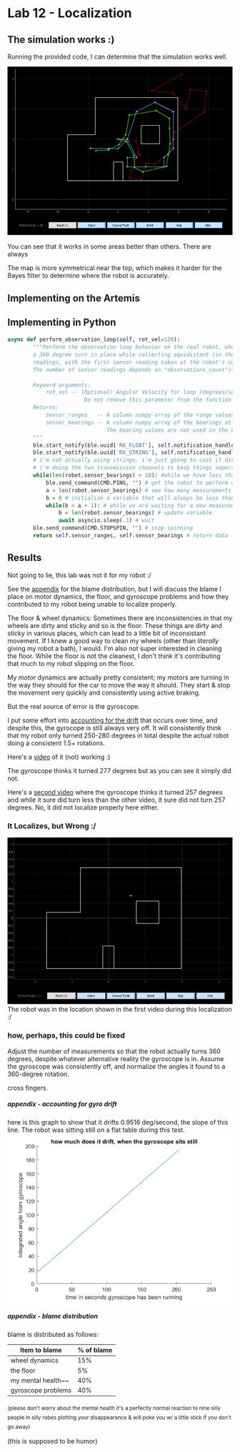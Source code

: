 # Lab 12 - Localization

## The simulation works :)
Running the provided code, I can determine that the simulation works well.

![simworks](../images/lab12_simworks.PNG)

You can see that it works in some areas better than others. There are always

The map is more symmetrical near the top, which makes it harder for the Bayes filter to determine where the robot is accurately.

## Implementing on the Artemis

## Implementing in Python
```py
async def perform_observation_loop(self, rot_vel=120):
        """Perform the observation loop behavior on the real robot, where the robot does  
        a 360 degree turn in place while collecting equidistant (in the angular space) sensor
        readings, with the first sensor reading taken at the robot's current heading. 
        The number of sensor readings depends on "observations_count"(=18) defined in world.yaml.
        
        Keyword arguments:
            rot_vel -- (Optional) Angular Velocity for loop (degrees/second)
                        Do not remove this parameter from the function definition, even if you don't use it.
        Returns:
            sensor_ranges   -- A column numpy array of the range values (meters)
            sensor_bearings -- A column numpy array of the bearings at which the sensor readings were taken (degrees)
                               The bearing values are not used in the Localization module, so you may return a empty numpy array
        """
        ble.start_notify(ble.uuid['RX_FLOAT'], self.notification_handler_float) # start the notification handler for data transmission for floats
        ble.start_notify(ble.uuid['RX_STRING'], self.notification_handler_string) # start the notification handler for data transmission for strings
        # i'm not actually using strings. i'm just going to cast it directly back to a float in python
        # i'm doing the two transmission channels to keep things seperate so that no confusion between a sensor range and sensor bearing can occur
        while(len(robot.sensor_bearings) < 18): #while we have less than 18 measuments (measurements per turn)
            ble.send_command(CMD.PING, "") # get the robot to perform one small turn
            a = len(robot.sensor_bearings) # see how many measurements exist currently
            b = 0 # initialize a variable that will always be less than a + 1
            while(b < a + 1): # while we are waiting for a new measurement
                b = len(robot.sensor_bearings) # update variable
                await asyncio.sleep(.1) # wait
        ble.send_command(CMD.STOPSPIN, "") # stop spinning
        return self.sensor_ranges, self.sensor_bearings # return data
```

## Results

Not going to lie, this lab was not it for my robot :/

See the [appendix](https://lmnawrocki.github.io/lab12/#appendix---blame-distribution) for the blame distribution, but I will discuss the blame I place on motor dynamics, the floor, and gyroscope problems and how they contributed to my robot being unable to localize properly.

The floor & wheel dynamics: Sometimes there are inconsistencies in that my wheels are dirty and sticky and so is the floor. These things are dirty and sticky in various places, which can lead to a little bit of inconsistant movement. If I knew a good way to clean my wheels (other than *literally* giving my robot a bath), I would. I'm also not super interested in cleaning the floor. While the floor is not the cleanest, I don't think it's contributing that much to my robot slipping on the floor.

My *motor* dynamics are actually pretty consistent; my motors are turning in the way they should for the car to move the way it should. They start & stop the movement very quickly and consistently using active braking.

But the real source of error is the gyroscope.

I put some effort into [accounting for the drift](https://lmnawrocki.github.io/lab12/#appendix---accounting-for-gyro-drift) that occurs over time, and despite this, the gyrocope is still always very off. It will consistently think that my robot only turned 250-280 degrees in total despite the actual robot doing a consistent 1.5+ rotations.

Here's a [video](https://photos.app.goo.gl/EEXYEdHnanZCLr9ZA) of it (not) working :)

The gyroscope thinks it turned 277 degrees but as you can see it simply did not.

Here's a [second video](https://photos.app.goo.gl/LFeniJeJYmwCyUyk8) where the gyroscope thinks it turned 257 degrees and while it sure did turn less than the other video, it sure did not turn 257 degrees. No, it did not localize properly here either.


### It Localizes, but Wrong :/
![eeeee](../lab12/dudewhypt1.PNG)
The robot was in the location shown in the first video during this localization :/

### how, perhaps, this could be fixed
Adjust the number of measurements so that the robot actually turns 360 degrees, despite whatever alternative reality the gyroscope is in. Assume the gyroscope was consistently off, and normalize the angles it found to a 360-degree rotation.

cross fingers.

##### appendix - accounting for gyro drift
here is this graph to show that it drifts 0.9516 deg/second, the slope of this line. The robot was sitting still on a flat table during this test.
![aaaa](../lab12/dritfy.png)

##### appendix - blame distribution
blame is distributed as follows:

| Item to blame      | % of blame |
| ----------- | ----------- |
| wheel dynamics     | 15% |
| the floor          | 5%  |
| my mental health~~ | 40% |
| gyroscope problems | 40% |

<sub>(please don't worry about the mental health it's a perfectly normal reaction to nine silly people in silly robes plotting your disappearance & will poke you w/ a little stick if you don't go away)<sub>

(this is supposed to be humor)